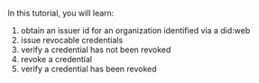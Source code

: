 In this tutorial, you will learn:

1. obtain an issuer id for an organization identified via a did:web
1. issue revocable credentials
1. verify a credential has not been revoked
1. revoke a credential
1. verify a credential has been revoked
